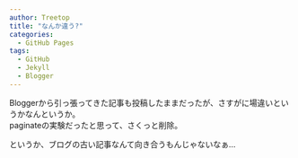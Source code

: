 ```yaml
---
author: Treetop
title: "なんか違う?"
categories:
  - GitHub Pages
tags:
  - GitHub
  - Jekyll
  - Blogger
---
```

Bloggerから引っ張ってきた記事も投稿したままだったが、さすがに場違いというかなんというか。  
paginateの実験だったと思って、さくっと削除。  

というか、ブログの古い記事なんて向き合うもんじゃないなぁ…
